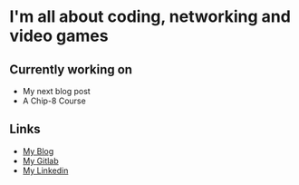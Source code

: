 # I'm all about coding, networking and video games

## Currently working on

- My next blog post
- A Chip-8 Course

## Links

- [My Blog](https://zacharyranes.github.io/)
- [My Gitlab](https://gitlab.com/ZacharyRanes)
- [My Linkedin](https://www.linkedin.com/in/zachary-ranes/)
